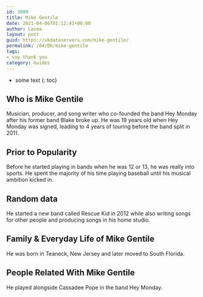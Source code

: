```yaml
---
id: 3009
title: Mike Gentile
date: 2021-04-06T01:12:41+00:00
author: Laima
layout: post
guid: https://ukdataservers.com/mike-gentile/
permalink: /04/06/mike-gentile
tags:
- say thank you
category: Guides
---
```


* some text
{: toc}


## Who is Mike Gentile
                  
                  
                  
Musician, producer, and song writer who co-founded the band Hey Monday after his former band Blake broke up. He was 19 years old when Hey Monday was signed, leading to 4 years of touring before the band split in 2011.
                  
              
            
              
            
                
                
                
## Prior to Popularity
                  
                  
                  
Before he started playing in bands when he was 12 or 13, he was really into sports. He spent the majority of his time playing baseball until his musical ambition kicked in.
                  
              
            
              
            
                
                
                
## Random data
                  
                  
                  
He started a new band called Rescue Kid in 2012 while also writing songs for other people and producing songs in his home studio.
                  
              
            
              
            
                
                
                
## Family & Everyday Life of Mike Gentile
                  
                  
                  
He was born in Teaneck, New Jersey and later moved to South Florida.
                  
              
            
              
            
                
                
                
## People Related With Mike Gentile
                  
                  
                  
He played alongside Cassadee Pope in the band Hey Monday.
                  
              
            
              
            
                
              
            
              
              
            
            
              
            
          
          
          